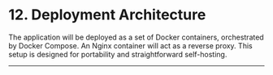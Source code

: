 # 12. Deployment Architecture

The application will be deployed as a set of Docker containers, orchestrated by Docker Compose. An Nginx container will act as a reverse proxy. This setup is designed for portability and straightforward self-hosting.

---

